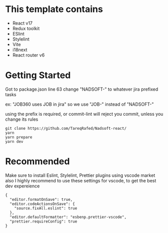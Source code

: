 # This template contains

* React v17
* Redux toolkit
* ESlint
* Stylelint
* Vite
* i18next
* React router v6

# Getting Started

Got to package.json line 63
change "NADSOFT-" to whatever jira prefixed tasks

ex: "JOB360 uses JOB in jira" so we use "JOB-" instead of "NADSOFT-"

using the prefix is required, or commit-lint will reject you commit, unless you change its rules 

```
git clone https://github.com/TareqRafed/Nadsoft-react/
yarn
yarn prepare
yarn dev
```

# Recommended 

Make sure to install Eslint, Stylelint, Prettier plugins using vscode market
also I highly recommend to use these settings for vscode, to get the best dev expereience 
```
{
  "editor.formatOnSave": true,
  "editor.codeActionsOnSave": {
    "source.fixAll.eslint": true
  },
  "editor.defaultFormatter": "esbenp.prettier-vscode",
  "prettier.requireConfig": true
}

```
